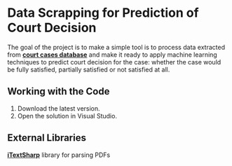 # Data Scrapping for Prediction of Court Decision
The goal of the project is to make a simple tool is to process data extracted from __[court cases database](kad.arbitr.ru)__ and make it ready to apply machine learning techniques to predict court decision for the case: whether the case would be fully satisfied, partially satisfied or not satisfied at all. 
## Working with the Code
1. Download the latest version.
2. Open the solution in Visual Studio.
## External Libraries
__[iTextSharp](https://github.com/itext/itextsharp)__ library for parsing PDFs
